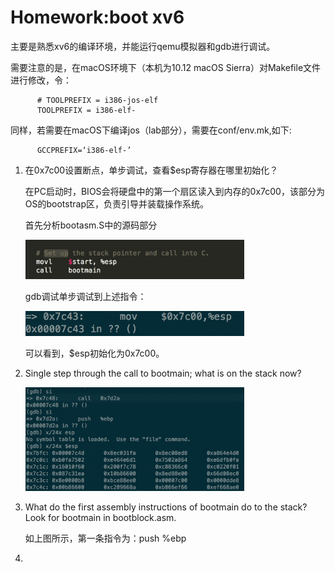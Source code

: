 # Homework:boot xv6

主要是熟悉xv6的编译环境，并能运行qemu模拟器和gdb进行调试。

需要注意的是，在macOS环境下（本机为10.12 macOS Sierra）对Makefile文件进行修改，令：

          # TOOLPREFIX = i386-jos-elf
          TOOLPREFIX = i386-elf-

同样，若需要在macOS下编译jos（lab部分），需要在conf/env.mk,如下:

          GCCPREFIX=‘i386-elf-’

1. 在0x7c00设置断点，单步调试，查看$esp寄存器在哪里初始化？

    在PC启动时，BIOS会将硬盘中的第一个扇区读入到内存的0x7c00，该部分为OS的bootstrap区，负责引导并装载操作系统。
    
    首先分析bootasm.S中的源码部分
  
    <img src='tu1.png' width='350'>
    
    gdb调试单步调试到上述指令：

    <img src='tu2.png' width='350'>

    可以看到，$esp初始化为0x7c00。

2. Single step through the call to bootmain; what is on the stack now?

    <img src='tu3.png' width='350'>

3. What do the first assembly instructions of bootmain do to the stack? Look for bootmain in bootblock.asm.

    如上图所示，第一条指令为：push %ebp

4. 

